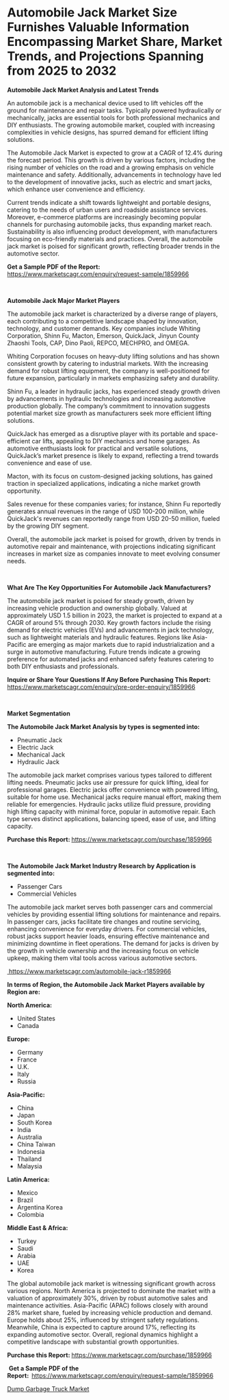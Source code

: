 <p><h1>Automobile Jack Market Size Furnishes Valuable Information Encompassing Market Share, Market Trends, and Projections Spanning from 2025 to 2032</h1></p><p><strong>Automobile Jack Market Analysis and Latest Trends</strong></p>
<p><p>An automobile jack is a mechanical device used to lift vehicles off the ground for maintenance and repair tasks. Typically powered hydraulically or mechanically, jacks are essential tools for both professional mechanics and DIY enthusiasts. The growing automobile market, coupled with increasing complexities in vehicle designs, has spurred demand for efficient lifting solutions.</p><p>The Automobile Jack Market is expected to grow at a CAGR of 12.4% during the forecast period. This growth is driven by various factors, including the rising number of vehicles on the road and a growing emphasis on vehicle maintenance and safety. Additionally, advancements in technology have led to the development of innovative jacks, such as electric and smart jacks, which enhance user convenience and efficiency.</p><p>Current trends indicate a shift towards lightweight and portable designs, catering to the needs of urban users and roadside assistance services. Moreover, e-commerce platforms are increasingly becoming popular channels for purchasing automobile jacks, thus expanding market reach. Sustainability is also influencing product development, with manufacturers focusing on eco-friendly materials and practices. Overall, the automobile jack market is poised for significant growth, reflecting broader trends in the automotive sector.</p></p>
<p><strong>Get a Sample PDF of the Report:&nbsp;</strong> <a href="https://www.marketscagr.com/enquiry/request-sample/1859966?utm_campaign=2756&utm_medium=2&utm_source=Github&utm_content=ia&utm_term=30032025&utm_id=automobile-jack">https://www.marketscagr.com/enquiry/request-sample/1859966</a></p>
<p>&nbsp;</p>
<p><strong>Automobile Jack Major Market Players</strong></p>
<p><p>The automobile jack market is characterized by a diverse range of players, each contributing to a competitive landscape shaped by innovation, technology, and customer demands. Key companies include Whiting Corporation, Shinn Fu, Macton, Emerson, QuickJack, Jinyun County Zhaoshi Tools, CAP, Dino Paoli, REPCO, MECHPRO, and OMEGA.</p><p>Whiting Corporation focuses on heavy-duty lifting solutions and has shown consistent growth by catering to industrial markets. With the increasing demand for robust lifting equipment, the company is well-positioned for future expansion, particularly in markets emphasizing safety and durability.</p><p>Shinn Fu, a leader in hydraulic jacks, has experienced steady growth driven by advancements in hydraulic technologies and increasing automotive production globally. The company’s commitment to innovation suggests potential market size growth as manufacturers seek more efficient lifting solutions.</p><p>QuickJack has emerged as a disruptive player with its portable and space-efficient car lifts, appealing to DIY mechanics and home garages. As automotive enthusiasts look for practical and versatile solutions, QuickJack’s market presence is likely to expand, reflecting a trend towards convenience and ease of use.</p><p>Macton, with its focus on custom-designed jacking solutions, has gained traction in specialized applications, indicating a niche market growth opportunity.</p><p>Sales revenue for these companies varies; for instance, Shinn Fu reportedly generates annual revenues in the range of USD 100-200 million, while QuickJack's revenues can reportedly range from USD 20-50 million, fueled by the growing DIY segment.</p><p>Overall, the automobile jack market is poised for growth, driven by trends in automotive repair and maintenance, with projections indicating significant increases in market size as companies innovate to meet evolving consumer needs.</p></p>
<p>&nbsp;</p>
<p><strong>What Are The Key Opportunities For Automobile Jack Manufacturers?</strong></p>
<p><p>The automobile jack market is poised for steady growth, driven by increasing vehicle production and ownership globally. Valued at approximately USD 1.5 billion in 2023, the market is projected to expand at a CAGR of around 5% through 2030. Key growth factors include the rising demand for electric vehicles (EVs) and advancements in jack technology, such as lightweight materials and hydraulic features. Regions like Asia-Pacific are emerging as major markets due to rapid industrialization and a surge in automotive manufacturing. Future trends indicate a growing preference for automated jacks and enhanced safety features catering to both DIY enthusiasts and professionals.</p></p>
<p><strong>Inquire or Share Your Questions If Any Before Purchasing This Report:</strong> <a href="https://www.marketscagr.com/enquiry/pre-order-enquiry/1859966?utm_campaign=2756&utm_medium=2&utm_source=Github&utm_content=ia&utm_term=30032025&utm_id=automobile-jack">https://www.marketscagr.com/enquiry/pre-order-enquiry/1859966</a></p>
<p>&nbsp;</p>
<p><strong>Market Segmentation</strong></p>
<p><strong>The Automobile Jack Market Analysis by types is segmented into:</strong></p>
<p><ul><li>Pneumatic Jack</li><li>Electric Jack</li><li>Mechanical Jack</li><li>Hydraulic Jack</li></ul></p>
<p><p>The automobile jack market comprises various types tailored to different lifting needs. Pneumatic jacks use air pressure for quick lifting, ideal for professional garages. Electric jacks offer convenience with powered lifting, suitable for home use. Mechanical jacks require manual effort, making them reliable for emergencies. Hydraulic jacks utilize fluid pressure, providing high lifting capacity with minimal force, popular in automotive repair. Each type serves distinct applications, balancing speed, ease of use, and lifting capacity.</p></p>
<p><strong>Purchase this Report:&nbsp;</strong><a href="https://www.marketscagr.com/purchase/1859966?utm_campaign=2756&utm_medium=2&utm_source=Github&utm_content=ia&utm_term=30032025&utm_id=automobile-jack">https://www.marketscagr.com/purchase/1859966</a></p>
<p>&nbsp;</p>
<p><strong>The Automobile Jack Market Industry Research by Application is segmented into:</strong></p>
<p><ul><li>Passenger Cars</li><li>Commercial Vehicles</li></ul></p>
<p><p>The automobile jack market serves both passenger cars and commercial vehicles by providing essential lifting solutions for maintenance and repairs. In passenger cars, jacks facilitate tire changes and routine servicing, enhancing convenience for everyday drivers. For commercial vehicles, robust jacks support heavier loads, ensuring effective maintenance and minimizing downtime in fleet operations. The demand for jacks is driven by the growth in vehicle ownership and the increasing focus on vehicle upkeep, making them vital tools across various automotive sectors.</p></p>
<p><a href="https://www.marketscagr.com/automobile-jack-r1859966?utm_campaign=2756&utm_medium=2&utm_source=Github&utm_content=ia&utm_term=30032025&utm_id=automobile-jack">&nbsp;https://www.marketscagr.com/automobile-jack-r1859966</a></p>
<p><strong>In terms of Region, the Automobile Jack Market Players available by Region are:</strong></p>
<p>
    <p> <strong> North America: </strong>
        <ul>
            <li>United States</li>
            <li>Canada</li>
        </ul>
        </p> 
    <p> <strong> Europe: </strong>
        <ul>
            <li>Germany</li>
            <li>France</li>
            <li>U.K.</li>
            <li>Italy</li>
            <li>Russia</li>
        </ul>
        </p> 
    <p> <strong> Asia-Pacific: </strong>
        <ul>
            <li>China</li>
            <li>Japan</li>
            <li>South Korea</li>
            <li>India</li>
            <li>Australia</li>
            <li>China Taiwan</li>
            <li>Indonesia</li>
            <li>Thailand</li>
            <li>Malaysia</li>
        </ul>
        </p> 
    <p> <strong> Latin America: </strong>
        <ul>
            <li>Mexico</li>
            <li>Brazil</li>
            <li>Argentina Korea</li>
            <li>Colombia</li>
        </ul>
        </p> 
    <p> <strong> Middle East & Africa: </strong>
        <ul>
            <li>Turkey</li>
            <li>Saudi</li>
            <li>Arabia</li>
            <li>UAE</li>
            <li>Korea</li>
        </ul>
    </p>
    </p>
<p><p>The global automobile jack market is witnessing significant growth across various regions. North America is projected to dominate the market with a valuation of approximately 30%, driven by robust automotive sales and maintenance activities. Asia-Pacific (APAC) follows closely with around 28% market share, fueled by increasing vehicle production and demand. Europe holds about 25%, influenced by stringent safety regulations. Meanwhile, China is expected to capture around 17%, reflecting its expanding automotive sector. Overall, regional dynamics highlight a competitive landscape with substantial growth opportunities.</p></p>
<p><strong>Purchase this Report: </strong><a href="https://www.marketscagr.com/purchase/1859966?utm_campaign=2756&utm_medium=2&utm_source=Github&utm_content=ia&utm_term=30032025&utm_id=automobile-jack">https://www.marketscagr.com/purchase/1859966</a></p>
<p>&nbsp;<strong>Get a Sample PDF of the Report:&nbsp;&nbsp;</strong><a href="https://www.marketscagr.com/enquiry/request-sample/1859966?utm_campaign=2756&utm_medium=2&utm_source=Github&utm_content=ia&utm_term=30032025&utm_id=automobile-jack">https://www.marketscagr.com/enquiry/request-sample/1859966</a></p>
<p><strong></strong></p>
<p><p><a href="https://github.com/rosalinebhakta48/Market-Research-Report-List-1/blob/main/dump-garbage-truck-market.md?utm_campaign=2756&utm_medium=2&utm_source=Github&utm_content=ia&utm_term=30032025&utm_id=automobile-jack">Dump Garbage Truck Market</a></p></p>
